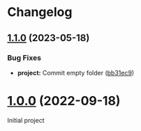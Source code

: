 # Changelog

## [1.1.0](https://github.com/ku-kom/ku_swiper/releases/tag/v1.1.0) (2023-05-18)

### Bug Fixes

- **project:** Commit empty folder ([bb31ec9](https://github.com/ku-kom/ku_swiper/commit/bb31ec9d47792ff53d9d6e8e374a11715ec9deef))

# [1.0.0](https://github.com/ku-kom/ku_swiper/) (2022-09-18)

Initial project
